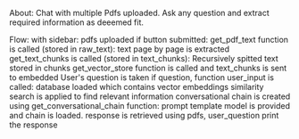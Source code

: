 About:
  Chat with multiple Pdfs uploaded. Ask any question and extract required information as deeemed fit.

Flow:
     with sidebar:
      pdfs uploaded
      if button submitted:
        get_pdf_text function is called (stored in raw_text):
          text page by page is extracted
        get_text_chunks is called (stored in text_chunks):
          Recursively spitted text stored in chunks
        get_vector_store function is called and text_chunks is sent to embedded 
      User's question is taken
      if question, function user_input is called:
        database loaded which contains vector embeddings
        similarity search is applied to find relevant information
        conversational chain is created using get_conversational_chain function:
        prompt template model is provided and chain is loaded.
      response is retrieved using pdfs, user_question
      print the response

